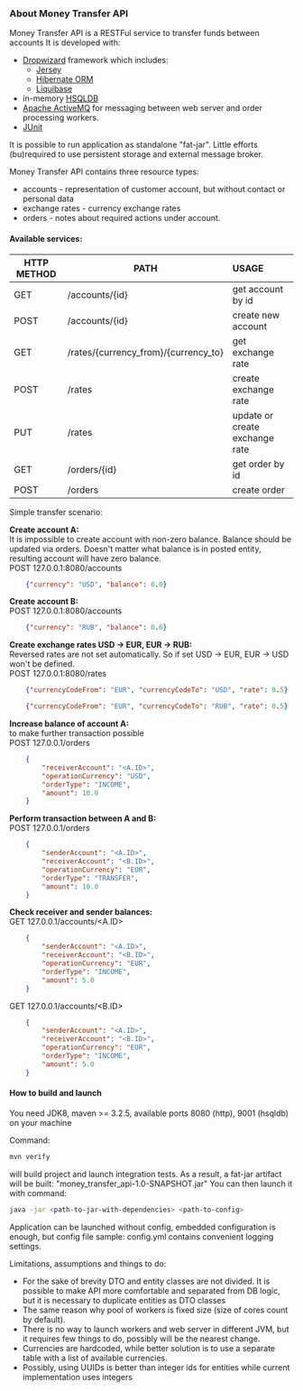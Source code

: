 ### About Money Transfer API

Money Transfer API is a RESTFul service to transfer funds between accounts
It is developed with:
*   [Dropwizard] framework which includes: 
    * [Jersey]
    * [Hibernate ORM]
    * [Liquibase]
*   in-memory [HSQLDB]
*   [Apache ActiveMQ] for messaging between web server and order processing workers.
*   [JUnit]


It is possible to run application as standalone "fat-jar". Little efforts (bu)required to use
persistent storage and external message broker.

Money Transfer API contains three resource types: 
*   accounts - representation of customer account, but without contact or personal data
*   exchange rates - currency exchange rates
*   orders - notes about required actions under account.

#### Available services:

| HTTP METHOD        | PATH           |  USAGE |
| ------------- |-------------|:-----|
| GET     | /accounts/{id}  | get account by id |
| POST    | /accounts/{id} | create new account |
| GET     | /rates/{currency_from}/{currency_to} | get exchange rate |
| POST     | /rates | create exchange rate |
| PUT     | /rates | update or create exchange rate |
| GET     | /orders/{id} | get order by id |
| POST     | /orders | create order |

Simple transfer scenario:

**Create account A:**  
It is impossible to create account with non-zero balance. Balance should be updated via orders. Doesn't matter
what balance is in posted entity, resulting account will have zero balance.  
POST 127.0.0.1:8080/accounts
```json
    {"currency": "USD", "balance": 0.0}
```

**Create account B:**  
POST 127.0.0.1:8080/accounts
```json
    {"currency": "RUB", "balance": 0.0}
```
**Create exchange rates USD -> EUR, EUR -> RUB:**  
Reversed rates are not set automatically. So if set USD -> EUR, EUR -> USD won't be defined.  
POST 127.0.0.1:8080/rates
```json
    {"currencyCodeFrom": "EUR", "currencyCodeTo": "USD", "rate": 0.5}
```
```json
    {"currencyCodeFrom": "EUR", "currencyCodeTo": "RUB", "rate": 0.5}
```

**Increase balance of account A:**  
to make further transaction possible  
POST 127.0.0.1/orders
```json
    {
        "receiverAccount": "<A.ID>",
        "operationCurrency": "USD",
        "orderType": "INCOME",
        "amount": 10.0
    }
```

**Perform transaction between A and B:**  
POST 127.0.0.1/orders
```json
    {
        "senderAccount": "<A.ID>",
        "receiverAccount": "<B.ID>",
        "operationCurrency": "EUR",
        "orderType": "TRANSFER",
        "amount": 10.0
    }
```

**Check receiver and sender balances:**  
GET 127.0.0.1/accounts/<A.ID>
```json
    {
        "senderAccount": "<A.ID>",
        "receiverAccount": "<B.ID>",
        "operationCurrency": "EUR",
        "orderType": "INCOME",
        "amount": 5.0
    }
```

GET 127.0.0.1/accounts/<B.ID>
```json
    {
        "senderAccount": "<A.ID>",
        "receiverAccount": "<B.ID>",
        "operationCurrency": "EUR",
        "orderType": "INCOME",
        "amount": 5.0
    }
```


#### How to build and launch
You need JDK8, maven >= 3.2.5, available ports 8080 (http), 9001 (hsqldb) on your machine

Command:
```bash
mvn verify
```
will build project and launch integration tests.
As a result, a fat-jar artifact will be built: "money_transfer_api-1.0-SNAPSHOT.jar"
You can then launch it with command:
```bash
java -jar <path-to-jar-with-dependencies> <path-to-config>  
```
Application can be launched without config, embedded configuration is enough, but config file sample: config.yml contains convenient logging settings.

Limitations, assumptions and things to do:
*  For the sake of brevity DTO and entity classes are not divided. It is possible to make API more comfortable and separated from DB logic, but it is necessary to duplicate entities as DTO classes
*  The same reason why pool of workers is fixed size (size of cores count by default). 
*  There is no way to launch workers and web server in different JVM, but it requires few things to do, possibly will be the nearest change.
*  Currencies are hardcoded, while better solution is to use a separate table with a list of available currencies.
*  Possibly, using UUIDs is better than integer ids for entities while current implementation uses integers


[Dropwizard]: https://www.dropwizard.io/1.3.5/docs/
[Jersey]: https://jersey.github.io/
[Hibernate ORM]: http://hibernate.org/orm/
[Liquibase]: https://www.liquibase.org/
[HSQLDB]: http://hsqldb.org/
[Apache ActiveMQ]: https://activemq.apache.org/
[JUnit]: https://junit.org/
